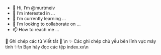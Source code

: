 - 👋 Hi, I’m @murtmeiv
- 👀 I’m interested in ...
- 🌱 I’m currently learning ...
- 💞️ I’m looking to collaborate on ...
- 📫 How to reach me ...

👀 Ghi chép các từ Viết tắt 👀 \n
✨ Các ghi chép chủ yếu bên lĩnh vực máy tính ✨\n
Bạn hãy đọc các tệp index.xx\n

<!---
murtmeiv/murtmeiv is a ✨ special ✨ repository because its `README.md` (this file) appears on your GitHub profile.
You can click the Preview link to take a look at your changes.
--->
